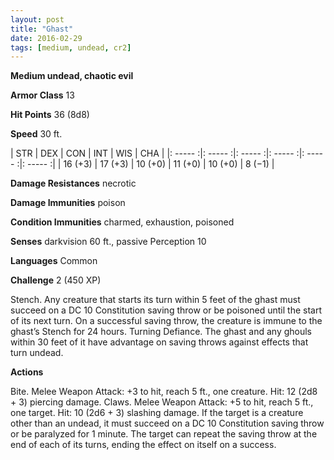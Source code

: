 ```yaml
---
layout: post
title: "Ghast"
date: 2016-02-29
tags: [medium, undead, cr2]
---
```


**Medium undead, chaotic evil**

**Armor Class** 13

**Hit Points** 36 (8d8)

**Speed** 30 ft.

|   STR   |   DEX   |   CON   |   INT   |   WIS   |   CHA   |
|: ----- :|: ----- :|: ----- :|: ----- :|: ----- :|: ----- :|
| 16 (+3) | 17 (+3) | 10 (+0) | 11 (+0) | 10 (+0) | 8 (−1) |

**Damage Resistances** necrotic 

**Damage Immunities** poison 

**Condition Immunities** charmed, exhaustion, poisoned 

**Senses** darkvision 60 ft., passive Perception 10 

**Languages** Common 

**Challenge** 2 (450 XP)

 Stench. Any creature that starts its turn within 5 feet of the ghast must succeed on a DC 10 Constitution saving throw or be poisoned until the start of its next turn. On a successful saving throw, the creature is immune to the ghast’s Stench for 24 hours. Turning Defiance. The ghast and any ghouls within 30 feet of it have advantage on saving throws against effects that turn undead. 

**Actions** 

Bite. Melee Weapon Attack: +3 to hit, reach 5 ft., one creature. Hit: 12 (2d8 + 3) piercing damage. Claws. Melee Weapon Attack: +5 to hit, reach 5 ft., one target. Hit: 10 (2d6 + 3) slashing damage. If the target is a creature other than an undead, it must succeed on a DC 10 Constitution saving throw or be paralyzed for 1 minute. The target can repeat the saving throw at the end of each of its turns, ending the effect on itself on a success.